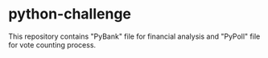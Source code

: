 # python-challenge
This repository contains "PyBank" file for financial analysis and "PyPoll" file for vote counting process. 
